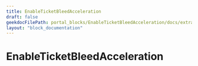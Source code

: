 ```yaml
---
title: EnableTicketBleedAcceleration
draft: false
geekdocFilePath: portal_blocks/EnableTicketBleedAcceleration/docs/extra.md
layout: "block_documentation"
---
```

# EnableTicketBleedAcceleration